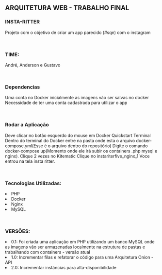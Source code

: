<H2>ARQUITETURA WEB - TRABALHO FINAL</H2>

<H3>INSTA-RITTER</H3>
Projeto com o objetivo de criar um app parecido (#sqn) com o instagram

<br><H3>TIME:</br></H3>
André, Anderson e Gustavo

<br><H3>Dependencias</br></H3>
Uma conta no Docker inicialmente as imagens vão ser salvas no docker
Necessidade de ter uma conta cadastrada para utilizar o app

<br><H3>Rodar a Aplicação</br></H3>
Deve clicar no botão esquerdo do mouse em Docker Quickstart Terminal
Dentro do terminal do Docker entre na pasta onde esta o arquivo docker-compose.yml(Esse é o arquivo dentro do repositório)
Digite o comando docker-compose up(Momento onde ele irá subir os containers .php mysql e nginx).
Clique 2 vezes no Kitematic
Clique no instariterfive_nginx_1
Voce entrou na tela insta ritter.


<br><H3>Tecnologias Utilizadas:</br></H3>
<li>PHP</li>
<li>Docker</li>
<li>Nginx</li>
<li>MySQL</li>

<br><H3>VERSÕES:<br></H3>
<li>0.1: Foi criada uma aplicação em PHP utilizando um banco MySQL onde as imagens vão ser armazenadas localmente na estrutura de pastas e trabalhando com containers - versão atual</li>
<li>1.0: Incrementar filas e refatorar o código para uma Arquitetura Onion - API</li>
<li>2.0: Incrementar instâncias para alta-disponibilidade</li>

